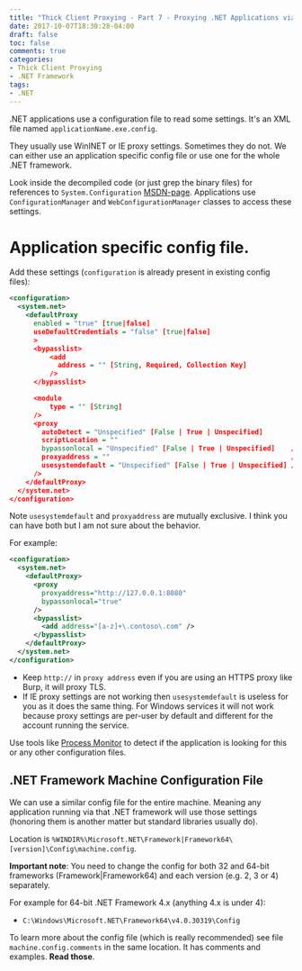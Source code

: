 ```yaml
---
title: "Thick Client Proxying - Part 7 - Proxying .NET Applications via Config File"
date: 2017-10-07T18:30:28-04:00
draft: false
toc: false
comments: true
categories:
- Thick Client Proxying
- .NET Framework
tags:
- .NET
---
```


.NET applications use a configuration file to read some settings. It's an XML file named `applicationName.exe.config`.

They usually use WinINET or IE proxy settings. Sometimes they do not. We can either use an application specific config file or use one for the whole .NET framework.

Look inside the decompiled code (or just grep the binary files) for references to `System.Configuration` [MSDN-page][system-configuration-msdn]. Applications use `ConfigurationManager` and `WebConfigurationManager` classes to access these settings.

<!-- links -->
[system-configuration-msdn]: https://msdn.microsoft.com/en-us/library/system.configuration.configuration(v=vs.110).aspx
[procmon-link]: https://docs.microsoft.com/en-us/sysinternals/downloads/procmon

<!--more-->

# Application specific config file.
Add these settings (`configuration` is already present in existing config files):

``` xml
<configuration> 
  <system.net>  
    <defaultProxy
      enabled = "true" [true|false]
      useDefaultCredentials = "false" [true|false]
      >
      <bypasslist>
          <add
            address = "" [String, Required, Collection Key]
          />
      </bypasslist>

      <module
          type = "" [String]
      />
      <proxy
        autoDetect = "Unspecified" [False | True | Unspecified]
        scriptLocation = ""
        bypassonlocal = "Unspecified" [False | True | Unspecified]    // whitelist
        proxyaddress = ""                                             // proxy address
        usesystemdefault = "Unspecified" [False | True | Unspecified] // IE proxy settings
      />
    </defaultProxy>
  </system.net>  
</configuration>  
```

Note `usesystemdefault` and `proxyaddress` are mutually exclusive. I think you can have both but I am not sure about the behavior.

For example: 

``` xml
<configuration> 
  <system.net>  
    <defaultProxy>  
      <proxy  
        proxyaddress="http://127.0.0.1:8080"
        bypassonlocal="true"  
      />  
      <bypasslist>  
        <add address="[a-z]+\.contoso\.com" />  
      </bypasslist>  
    </defaultProxy>  
  </system.net>  
</configuration>  
```

- Keep `http://` in `proxy address` even if you are using an HTTPS proxy like Burp, it will proxy TLS.
- If IE proxy settings are not working then `usesystemdefault` is useless for you as it does the same thing. For Windows services it will not work because proxy settings are per-user by default and different for the account running the service.

Use tools like [Process Monitor][procmon-link] to detect if the application is looking for this or any other configuration files.

## .NET Framework Machine Configuration File
We can use a similar config file for the entire machine. Meaning any application running via that .NET framework will use those settings (honoring them is another matter but standard libraries usually do).

Location is `%WINDIR%\Microsoft.NET\Framework|Framework64\[version]\Config\machine.config`.

**Important note**: You need to change the config for both 32 and 64-bit frameworks (Framework|Framework64) and each version (e.g. 2, 3 or 4) separately.

For example for 64-bit .NET Framework 4.x (anything 4.x is under 4):
- `C:\Windows\Microsoft.NET\Framework64\v4.0.30319\Config`

To learn more about the config file (which is really recommended) see file `machine.config.comments` in the same location. It has comments and examples. **Read those**.

